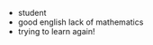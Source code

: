 - student
- good english lack of mathematics
- trying to learn again!
<!---
g-mor95/g-mor95 is a ✨ special ✨ repository because its `README.md` (this file) appears on your GitHub profile.
You can click the Preview link to take a look at your changes.
--->
